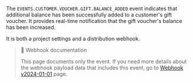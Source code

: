 The `EVENTS.CUSTOMER.VOUCHER.GIFT.BALANCE_ADDED` event indicates that additional balance has been successfully added to a customer's gift voucher. It provides real-time notification that the gift voucher's balance has been increased.

It is both a project settings and a distribution webhook.

> 📘 Webhook documentation
>
> This page documents only the event. If you need more details about the webhook payload data that includes this event, go to [Webhook v2024-01-01](ref:introduction-to-webhooks "Introduction to webhooks v2024-01-01") page.